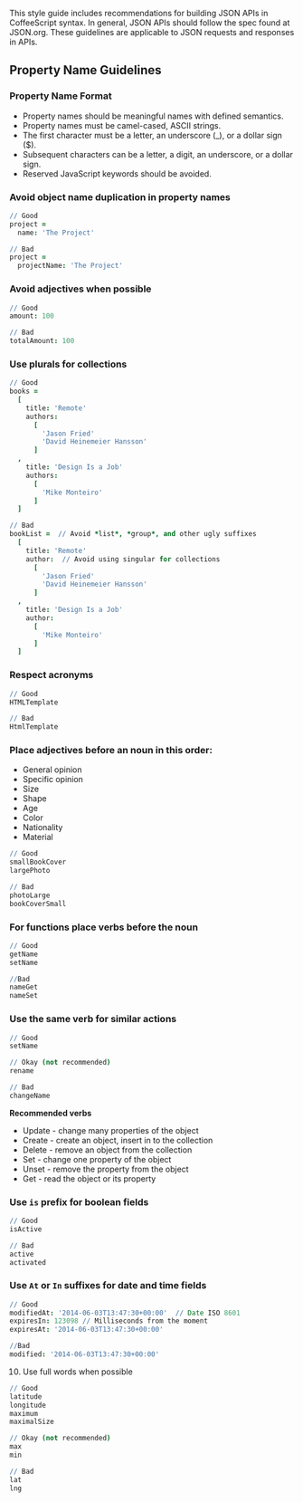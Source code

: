 This style guide includes recommendations for building JSON APIs in CoffeeScript syntax. In general, JSON APIs should follow the spec found at JSON.org. These guidelines are applicable to JSON requests and responses in APIs.

## Property Name Guidelines

### Property Name Format

- Property names should be meaningful names with defined semantics.
- Property names must be camel-cased, ASCII strings.
- The first character must be a letter, an underscore (_), or a dollar sign ($).
- Subsequent characters can be a letter, a digit, an underscore, or a dollar sign.
- Reserved JavaScript keywords should be avoided.


### Avoid object name duplication in property names

```coffeescript
// Good
project = 
  name: 'The Project'

// Bad
project = 
  projectName: 'The Project'
```

### Avoid adjectives when possible

```coffeescript
// Good
amount: 100

// Bad
totalAmount: 100
```

### Use plurals for collections

```coffeescript
// Good
books = 
  [
    title: 'Remote'
    authors: 
      [
        'Jason Fried'
        'David Heinemeier Hansson'
      ]
  ,
    title: 'Design Is a Job'
    authors:
      [
        'Mike Monteiro'
      ]
  ]

// Bad
bookList =  // Avoid *list*, *group*, and other ugly suffixes
  [
    title: 'Remote'
    author:  // Avoid using singular for collections
      [
        'Jason Fried'
        'David Heinemeier Hansson'
      ]
  ,
    title: 'Design Is a Job'
    author:
      [
        'Mike Monteiro'
      ]
  ]

```

### Respect acronyms

```coffeescript
// Good
HTMLTemplate

// Bad
HtmlTemplate
```

### Place adjectives before an noun in this order:

- General opinion
- Specific opinion
- Size
- Shape
- Age
- Color
- Nationality
- Material

```coffeescript
// Good
smallBookCover
largePhoto

// Bad
photoLarge
bookCoverSmall
```

### For functions place verbs before the noun

```coffeescript
// Good
getName
setName

//Bad
nameGet
nameSet
```

### Use the same verb for similar actions

```coffeescript
// Good
setName

// Okay (not recommended)
rename

// Bad
changeName
```

**Recommended verbs**

- Update - change many properties of the object
- Create - create an object, insert in to the collection
- Delete - remove an object from the collection
- Set - change one property of the object
- Unset - remove the property from the object
- Get - read the object or its property


### Use `is` prefix for boolean fields

```coffeescript
// Good
isActive

// Bad
active
activated
```

### Use `At` or `In` suffixes for date and time fields

```coffeescript
// Good
modifiedAt: '2014-06-03T13:47:30+00:00'  // Date ISO 8601
expiresIn: 123098 // Milliseconds from the moment
expiresAt: '2014-06-03T13:47:30+00:00'

//Bad
modified: '2014-06-03T13:47:30+00:00'
```

10. Use full words when possible

```coffeescript
// Good
latitude
longitude
maximum
maximalSize

// Okay (not recommended)
max
min

// Bad
lat
lng
```